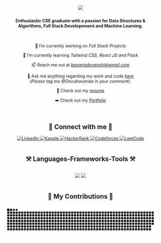 
<h1 align="center">
    <img src="https://readme-typing-svg.herokuapp.com/?font=Righteous&size=35&center=true&vCenter=true&width=500&height=70&duration=4000&lines=Hi+There!+👋;+I'm+Devanshi+Bavaria!;" />
</h1>
<h4 align="center">Enthusiastic CSE graduate with a passion for Data Structures & Algorithms, Full Stack Developement and Machine Learning.</h4>

<br/>
<div align="center">
    
🔭 I’m currently working on *Full Stack Projects*

🌱 I’m currently learning *Tailwind CSS, React JS and Flask*

📫 Reach me out at *bavariadevanshi@gmail.com*

💬 Ask me anything regarding my work and code [here](https://github.com/Dev-Khant/Devubavariaa/issues)<br>   (*Please tag me @Devubavariaa in your comment*).

📄 Check out my [*resume*](https://drive.google.com/file/d/1U8PllaW8kW9PURHCj67gb7kD-GmlFlSz/view?usp=sharing)

➡️ Check out my [*Portfolio*](https://devubavariaa.github.io/PORTFOLIO/)

</div>

<br/>
<h2 align="center">🔗 Connect with me 🔗</h2>

<div align="center">
  <a href="https://linkedin.com/in/arunima-barik">
    <img src="https://raw.githubusercontent.com/rahuldkjain/github-profile-readme-generator/master/src/images/icons/Social/linked-in-alt.svg" alt="LinkedIn" height="30" width="40" />
  </a>
  <a href="https://kaggle.com/arunimabarik">
    <img src="https://raw.githubusercontent.com/rahuldkjain/github-profile-readme-generator/master/src/images/icons/Social/kaggle.svg" alt="Kaggle" height="30" width="40" />
  </a>
  <a href="https://www.hackerrank.com/arunimabarik">
    <img src="https://raw.githubusercontent.com/rahuldkjain/github-profile-readme-generator/master/src/images/icons/Social/hackerrank.svg" alt="HackerRank" height="30" width="40" />
  </a>
  <a href="https://codeforces.com/profile/arunimabarik">
    <img src="https://raw.githubusercontent.com/rahuldkjain/github-profile-readme-generator/master/src/images/icons/Social/codeforces.svg" alt="Codeforces" height="30" width="40" />
  </a>
  <a href="https://www.leetcode.com/arunimabarik">
    <img src="https://raw.githubusercontent.com/rahuldkjain/github-profile-readme-generator/master/src/images/icons/Social/leet-code.svg" alt="LeetCode" height="30" width="40" />
  </a>
</div>

<br/>
<h2 align="center">⚒️ Languages-Frameworks-Tools ⚒️</h2>
<br/>
<div align="center">
    <img src="https://skillicons.dev/icons?i=react,bootstrap,mui,html,css,vscode,github,figma,tailwind,git,r" />
    <img src="https://skillicons.dev/icons?i=nodejs,python,javascript,typescript,express,firebase,mongodb,c,java,nextjs,mysql,flask" /><br>
</div>

<br/>

<div align="center">
  <h2>🐍 My Contributions 🐍</h2>

  <img alt="snake eating my contributions" src="https://raw.githubusercontent.com/Devubavariaa/Devubavariaa/output/github-contribution-grid-snake.svg" />
  
  <br/><br/><br/>
</div>

<br/>




